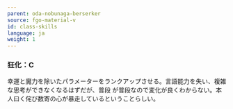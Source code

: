 ```yaml
---
parent: oda-nobunaga-berserker
source: fgo-material-v
id: class-skills
language: ja
weight: 1
---
```


### 狂化：C

幸運と魔力を除いたパラメーターをランクアップさせる。言語能力を失い、複雑な思考ができなくなるはずだが、普段 が普段なので変化が良くわからない。本人曰く侘び数寄の心が暴走しているということらしい。
